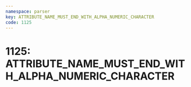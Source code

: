 ```yaml
---
namespace: parser
key: ATTRIBUTE_NAME_MUST_END_WITH_ALPHA_NUMERIC_CHARACTER
code: 1125
---
```


# 1125: ATTRIBUTE_NAME_MUST_END_WITH_ALPHA_NUMERIC_CHARACTER
